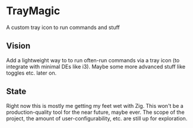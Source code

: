 # TrayMagic
A custom tray icon to run commands and stuff

## Vision

Add a lightweight way to to run often-run commands via a tray icon (to integrate with minimal DEs like i3).
Maybe some more advanced stuff like toggles etc. later on.

## State

Right now this is mostly me getting my feet wet with Zig.
This won't be a production-quality tool for the near future, maybe ever.
The scope of the project, the amount of user-configurability, etc. are still up for exploration.
